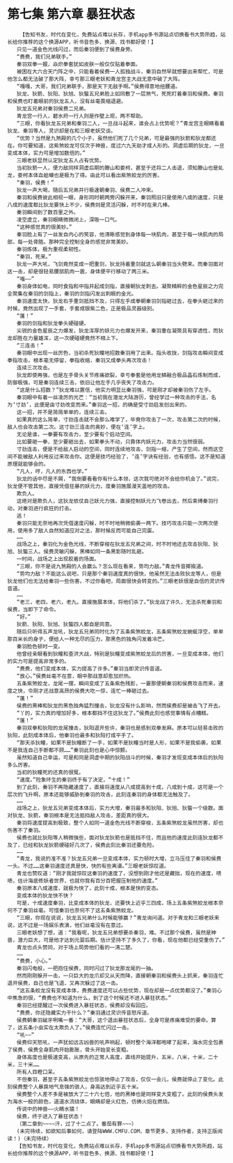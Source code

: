 # 第七集 第六章 暴狂状态
        【告知书友，时代在变化，免费站点难以长存，手机app多书源站点切换看书大势所趋，站长给你推荐的这个换源APP，听书音色多、换源、找书都好使！】
       只见一道金色光线闪过，而后秦羽便到了侯费身旁。
       “费费，我们兄弟联手。”
       秦羽双拳一握，焱炽拳套犹如皮肤一般仅仅贴着拳面。
       被困在大六合天门阵之中，只能看着侯费一人孤独战斗，秦羽自然早就想要出来帮忙，可是他怎么都无法破了那大阵，幸亏那三眼老妖和青龙宫主大战无意中破了大阵。
       “嘎嘎，大哥，我们兄弟联手，那是天下无敌手啊。”侯费得意地扭腰道。
       狄龙、狄箭、狄阳、狄旭、狄螚五兄弟脸上如同敷了一层煞气，死死盯着秦羽和侯费。秦羽和侯费也盯着眼前的狄龙五人，没有丝毫畏缩退避。
       狄龙五兄弟对秦羽侯费二兄弟。
       青龙宫一行人，碧水府一行人则是作壁上观，两不帮助。
       “三眼，你看狄龙五兄弟和秦羽二人，一旦战斗起来，谁会占上优势呢？”青龙宫主眼睛看着狄龙、秦羽等人，灵识却是在和三眼老妖交谈。
       “优势？当然是九煞殿的几个小子，虽然他们死了几个兄弟，可是最强的狄箭和狄龙都还在。你可要知道，这紫煞蛟龙可仅次于神兽，度过六九天劫才成人形的。洞虚后期的狄龙，一旦变成本体，实力可是增加数倍的。”
       三眼老妖显然认定狄龙五人占有优势。
       当初狄箭一人，便力敌同样洞虚后期的滕山和娄柯，甚至于还将二人击退，须知滕山也是虬龙，娄柯本体血蛤蟆也是极为了得。由此可以看出紫煞蛟龙的厉害。
       “秦羽，侯费！”
       狄龙一声大喝，随后五兄弟并行极速朝秦羽、侯费二人冲来。
       秦羽和侯费彼此相视一眼，身形同时朝两旁闪躲开来，秦羽照旧只是使用八成的速度，只是八成的速度都比狄龙要快上不少，侯费则是灵活闪躲，时不时在来几棒。
       秦羽瞬间到了数百里之外。
       凌空虚立，秦羽眼睛微微闭上，深吸一口气。
       “这种感觉真的很美妙。”
       秦羽脸上有了一丝发自内心的笑容，他清晰感觉到身体每一块肌肉，甚至于每一块肌肉的局部，每一处骨胳。那种完全控制全身的感觉非常美妙。
       秦羽炼体，极为重视柔韧性。
       “秦羽，死来。”
       狄龙一声大吼，飞剑竟然变成一把重剑，狄龙持着重剑就这么朝秦羽当头劈来。而秦羽面对这一击，却是很轻易腰部肌肉一震，身体便平行移动了两三米。
       “嗤——”
       秦羽身体如电，同时食指和中指并起成剑指，直接朝狄龙刺去。凝聚精粹的金色星辰之力完全聚集在秦羽的剑指上，秦羽的剑指闪发出刺眼的金光。
       秦羽速度太快，狄龙右手重剑抵挡不及，只得左手成拳朝秦羽剑指砸过去，在拳头砸过来的时候，竟然出现了一手套，手套成银紫二色，正是极品灵器级别。
       “蓬！”
       秦羽的剑指和狄龙拳头硬碰硬。
       尖锐的金色星辰之力爆发，狄龙浑厚的妖元力也爆发开来，秦羽重在凝聚具有穿透性，而狄龙却胜在力量雄浑，这一次硬碰硬竟然不相上下。
       “三连击！”
       秦羽眼中出现一丝厉色，当初杀死狄瞳地招数秦羽用了出来。指头收拢，剑指攻击瞬间变成拳指攻击，根本毫无停留，拳指收缩，秦羽又成拳头再次攻击！
       连续三次攻击。
       狄龙即使再强，也是左手骨头关节疼痛欲裂，幸亏拳套是他用龙鳞融合极品晶石炼制而成，防御极强，可是秦羽连续三击，依旧让他左手几乎丧失了攻击力。
       “这是什么招数？”狄龙难以置信，他实力明显比秦羽强，可是刚才却被秦羽伤了左手。
       秦羽眼中有着一丝凌厉的光芒：“当初我在潜龙大陆游历，曾经学过一种攻击的手法，名为‘寸劲’，此便是由寸劲改变而来。”秦羽这一招，的确是受寸劲启发创出来的。
       这一招，并不是简简单单的，连续三击。
       如果真的这么简单，寸劲连击就不会那么难学了，毕竟你攻击了一次，攻击第二次的时候，敌人也会攻击第二次。这寸劲三连击的奥妙，便在‘连’字上。
       无论是谁，一拳要有攻击力，至少要有个启动空间。
       比如要砸一拳，至少要砸出去，如果拳头不动，只靠体内妖元力，攻击力当然很弱。
       寸劲连击，便是不给敌人启动的空间，同时连续地攻击，剑指一缩，产生了空间，然而这空间不能被敌人利用反过来攻击你。这便是技巧经验了，‘连’字诀有经验，也有感悟。这不是知道原理就能够会的。
       “凡人，哼，凡人的东西也学。”
       狄龙的话中尽是不屑，“我倒要看看你有什么本领，这次我可绝对不会给你机会了。”说完，狄龙便不管其他，直接凭借狂暴的妖元力，度秦羽施展漫天盖地的攻击。
       欺负人。
       这绝对是欺负人，这狄龙依仗自己妖元力强，直接控制妖元力飞卷出去，然后束缚秦羽行动，对秦羽进行疯狂的打击。
       逃！
       秦羽只能无奈地再次凭借速度闪躲，时不时地稍微偷袭一两下。技巧攻击只能一次两次使用，使用多了敌人自然知道应对之法，那时候反而可能自己完蛋。
       ……
       战场之上，秦羽化为金色光线，不断穿梭在狄龙五兄弟之间，时不时地还去攻击狄阳、狄旭、狄螚三人。侯费灵敏闪躲，黑棒如同一条黑影随时乱砸。
       一时间，战场之上出现胶着的场面。
       “三眼，你不是说九煞殿的人会赢么？怎么现在看来，势均力敌。”青龙传音揶揄道。
       “势均力敌？不能这么说吧，只是那个秦羽速度真的很快，他虽然无法击败狄龙等人，但是狄龙他们也无法给秦羽一些伤害。不过你看吧，局面很快会转变的。”三眼老妖很是自信的灵识传音道。
       ……
       “老三，老四，老六，老九。直接施展本体，将他们杀了。”狄龙战了许久，无法杀死秦羽和侯费，当即下了命令。
       “好。”
       狄箭、狄阳、狄旭、狄螚四人都自是同意。
       随后只听得五声龙吼，狄龙五兄弟同时化为了五条紫煞蛟龙，五条紫煞蛟龙蜿蜒浮空，单单那百米长的身子，便给人一种无尽的压力，那黑色的独角闪发着冷芒。
       秦羽脸色顿时一变。
       他曾经亲眼看到狄瞳和查洪大战，特别是狄瞳变成紫煞蛟龙后的厉害，一旦变成本体，他们的实力可是提高非常多的。
       “费费，他们变成本体，实力提高了许多。”秦羽当即灵识传音道。
       “放心。”侯费丝毫不在意，眼中那战意却愈加炽热。
       五条紫煞蛟龙，龙尾一摆，瞬间变成了五条紫色残影，一霎那便朝秦羽和侯费攻击而来，速度之快，令刚才还战意高昂的侯费大吃一惊，连忙一棒砸过去。
       “蓬！”
       侯费的黑棒和狄龙的黑色独角猛烈撞击，狄龙没有什么影响，然而侯费却是被击飞了开去。
       “丫的，实力真的增加好多，根本都挡不住这狄龙了。”侯费此刻也感觉事情有点糟糕。
       “蓬！”
       秦羽双拳和狄阳的龙尾撞击，狄阳退开些许，秦羽也是感到双拳发麻。原本可以轻易击败的狄阳，此刻成本体后，他秦羽也最多和狄阳打成平手了。
       “那天杀狄瞳，如果不是狄瞳断了一手，如果不是狄瞳当时是人形，如果不是我偷袭，如果不是我连自己手断都不顾……”秦羽此刻也是心中惊颤。
       虽然知道自己幸运，可是和同是洞虚中期的狄阳战斗的时候，秦羽才发现变成本体后的狄阳多么厉害。
       当初的狄瞳死的还真的很冤。
       “速度。”险象环生的秦羽终于有了决定，“十成！”
       到了此刻，秦羽不再隐藏速度了，直接将速度从八成提高到十成，八成到十成，这可是一个层次的飞升啊，原本还能够威胁到秦羽的攻击，此刻连秦羽的身体都无法触及了。
       ……
       战场之上，狄龙五兄弟变成本体后，实力大增，秦羽最多和狄阳、狄旭、狄螚一个级数。面对狄龙、狄箭，秦羽根本是无法抵挡敌人攻击，差距真的很大。
       秦羽将速度提高到极致，整个人如同一道金色光线不断穿梭，五条紫煞蛟龙虽然厉害，却也伤害不了秦羽。
       侯费也就比狄阳等人稍微强些，面对狄龙狄箭也是抵挡不住，而且他的速度此刻连狄龙都不及了，已经和狄龙狄箭硬碰好几次了，侯费此刻比秦羽还要危险。
       ……
       “青龙，我说的准不准？狄龙五兄弟一旦变成本体，实力顿时大增，立马压住了秦羽和侯费一头。不过……这秦羽速度还真是快，快的有些离谱。”三眼老妖惊叹道。
       青龙也赞叹道：“刚才我就惊叹这秦羽的速度了，没想到刚才他还是藏拙，现在的速度，啧啧，估计海底修妖者世界，也就你我有百分百把握压制他的速度。”
       秦羽原本八成速度，就极为快了，此刻十成，根本是快的变态。
       变成本体的狄龙快不快？
       可是，十成速度秦羽，比变成本体的狄龙，还要快上近乎三四成，场上五条紫煞蛟龙根本奈何不了秦羽丝毫。可惜秦羽也奈何不了这五条紫煞蛟龙。
       “三眼，你现在说说，狄龙五兄弟什么时候能够赢？”青龙询问道。对于青龙和三眼老妖来说，这不过是一场娱乐表演，他们丝毫没有在意过。
       三眼老妖想了想，道：“我看呢，狄龙五兄弟想要杀秦羽，难。不过那个侯费，虽然是神兽，潜力巨大，可是他才达到元婴后期。估计坚持不了多久了，你看，现在他都已经受重伤了。”
       青龙也点头赞同，对于场上局势他们看的一清二楚。
       ……
       “费费，小心。”
       秦羽闪电般，一把抱住侯费，同时闪过了狄龙那龙尾的一抽。
       然而刚刚躲开一击，一只巨大的龙爪却又从天而降，直接朝秦羽和侯费头上抓来，秦羽连忙退开侯费，自己也是飞退，又再次躲过了这一击。
       “这五条蛟龙没有变成本体，费费速度还可以占些优势，现在却是一点优势都没了。”秦羽心中焦急的很，“费费也不知道为什么，到了这个时候还不进入暴狂状态。”
       秦羽已经提醒过一次侯费进入暴狂状态，侯费却没有回应。
       “费费，你还隐藏实力干什么？”秦羽通过灵识传音怒斥道。
       侯费朝秦羽龇牙咧嘴一番：“大哥，这个退出暴狂状态后，全身可是疼痛难受的要命。算了，这五条小虫实在太欺负人了。”侯费连忙闪过一击。
       “吼~~”
       侯费仰天怒吼，一声犹如远古凶兽的吼声响起，顿时整个海洋都咆哮了起来，海水完全包裹了侯费，侯费全身肌肉开始膨胀，骨头开始变长变粗。
       身体高度也是极速变高，从原先的正常人高度，直线开始提升，五米，八米，十米，二十米，三十米……
       所有人目瞪口呆。
       不但秦羽，甚至于五条紫煞蛟龙也惊骇地停止了攻击，仅仅一会儿，侯费就停止了变化。此刻侯费整个人暴戾地气息强的骇人，身高达到近乎五十米。
       侯费整个人差不多是被放大了二十六七倍，他的黑棒也是同样变大变粗了。此刻的侯费头发为海水一般的颜色，道道水流绕体，眼睛却是火红色，仿佛火焰在燃烧。
       传说中的神兽——火睛水猿！
       侯费，终于进入了暴狂状态！
       （第二章到~~~~汗，过了十二点了。番茄有罪~~~）
       (未完待续，如欲知后事如何，请登陆WWW.CMFU.COM，章节更多，支持作者，支持正版阅读！)（未完待续）
       【告知书友，时代在变化，免费站点难以长存，手机app多书源站点切换看书大势所趋，站长给你推荐的这个换源APP，听书音色多、换源、找书都好使！】